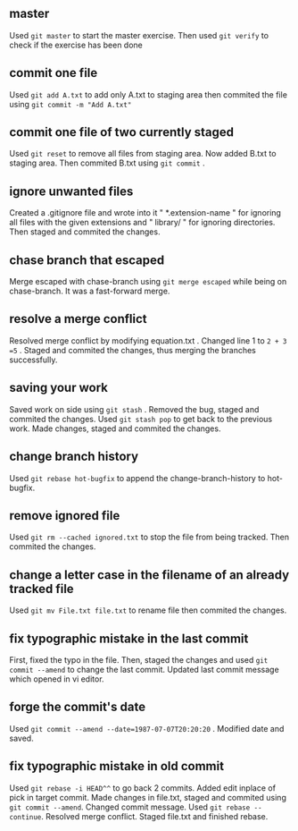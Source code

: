 ## master

Used `git master` to start the master exercise. Then used `git verify` to check if the exercise has been done

## commit one file

Used `git add A.txt` to add only A.txt to staging area then commited the file using `git commit -m "Add A.txt"`

## commit one file of two currently staged

Used `git reset` to remove all files from staging area. Now added B.txt to staging area. Then commited B.txt using `git commit` .

## ignore unwanted files

Created a .gitignore file and wrote into it " *.extension-name " for ignoring all files with the given extensions and " library/ " for ignoring directories. Then staged and commited the changes.

## chase branch that escaped

Merge escaped with chase-branch using `git merge escaped` while being on chase-branch. It was a fast-forward merge.

## resolve a merge conflict

Resolved merge conflict by modifying equation.txt . Changed line 1 to `2 + 3 =5` . Staged and commited the changes, thus merging the branches successfully.

## saving your work

Saved work on side using `git stash` . Removed the bug, staged and commited the changes. Used `git stash pop` to get back to the previous work. Made changes, staged and commited the changes.

## change branch history

Used `git rebase hot-bugfix` to append the change-branch-history to hot-bugfix.

## remove ignored file

Used `git rm --cached ignored.txt` to stop the file from being tracked. Then commited the changes.

## change a letter case in the filename of an already tracked file

Used `git mv File.txt file.txt` to rename file then commited the changes.

## fix typographic mistake in the last commit

First, fixed the typo in the file. Then, staged the changes and used `git commit --amend` to change the last commit. Updated last commit message which opened in vi editor.

## forge the commit's date

Used `git commit --amend --date=1987-07-07T20:20:20` . Modified date and saved.

## fix typographic mistake in old commit

Used `git rebase -i HEAD^^` to go back 2 commits. Added edit inplace of pick in target commit. Made changes in file.txt, staged and commited using `git commit --amend`. Changed commit message. Used `git rebase --continue`. Resolved merge conflict. Staged file.txt and finished rebase.
